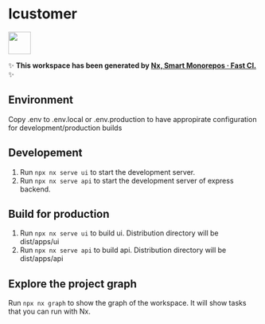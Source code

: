 # Icustomer

<a alt="Nx logo" href="https://nx.dev" target="_blank" rel="noreferrer"><img src="https://raw.githubusercontent.com/nrwl/nx/master/images/nx-logo.png" width="45"></a>

✨ **This workspace has been generated by [Nx, Smart Monorepos · Fast CI.](https://nx.dev)** ✨

## Environment

Copy .env to .env.local or .env.production to have appropirate configuration for development/production builds

## Developement

1. Run `npx nx serve ui` to start the development server.
1. Run `npx nx serve api` to start the development server of express backend.

## Build for production

1. Run `npx nx serve ui` to build ui. Distribution directory will be dist/apps/ui
1. Run `npx nx serve api` to build api. Distribution directory will be dist/apps/api

## Explore the project graph

Run `npx nx graph` to show the graph of the workspace.
It will show tasks that you can run with Nx.
